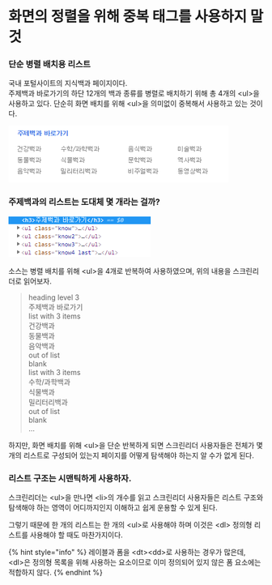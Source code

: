 # 화면의 정렬을 위해 중복 태그를 사용하지 말 것

### 단순 병렬 배치용 리스트

국내 포털사이트의 지식백과 페이지이다.  
주제백과 바로가기의 하단 12개의 백과 종류를 병렬로 배치하기 위해 총 4개의 &lt;ul&gt;을 사용하고 있다. 단순히 화면 배치를 위해 &lt;ul&gt;을 의미없이 중복해서 사용하고 있는 것이다.

![](../../.gitbook/assets/image%20%284%29.png)

### 주제백과의 리스트는 도대체 몇 개라는 걸까?

![](../../.gitbook/assets/image%20%286%29.png)

소스는 병렬 배치를 위해 &lt;ul&gt;을 4개로 반복하여 사용하였으며, 위의 내용을 스크린리더로 읽어보자.

> heading level 3  
> 주제백과 바로가기  
> list with 3 items  
> 건강백과  
> 동물백과  
> 음악백과  
> out of list  
> blank  
> list with 3 items   
> 수학/과학백과  
> 식물백과   
> 밀리터리백과   
> out of list   
> blank  
> ...

하지만, 화면 배치를 위해 &lt;ul&gt;을 단순 반복하게 되면 스크린리더 사용자들은 전체가 몇 개의 리스트로 구성되어 있는지 페이지를 어떻게 탐색해야 하는지 알 수가 없게 된다.

### 리스트 구조는 시맨틱하게 사용하자.

스크린리더는 &lt;ul&gt;을 만나면 &lt;li&gt;의 개수를 읽고 스크린리더 사용자들은 리스트 구조와 탐색해야 하는 영역이 어디까지인지 이해하고 쉽게 운용할 수 있게 된다.

그렇기 때문에 한 개의 리스트는 한 개의 &lt;ul&gt;로 사용해야 하며 이것은 &lt;dl&gt; 정의형 리스트를 사용해야 할 때도 마찬가지이다.

{% hint style="info" %}
레이블과 폼을 &lt;dt&gt;&lt;dd&gt;로 사용하는 경우가 많은데,   
&lt;dl&gt;은 정의형 목록을 위해 사용하는 요소이므로 이미 정의되어 있지 않은 폼 요소에는 적합하지 않다. 
{% endhint %}

